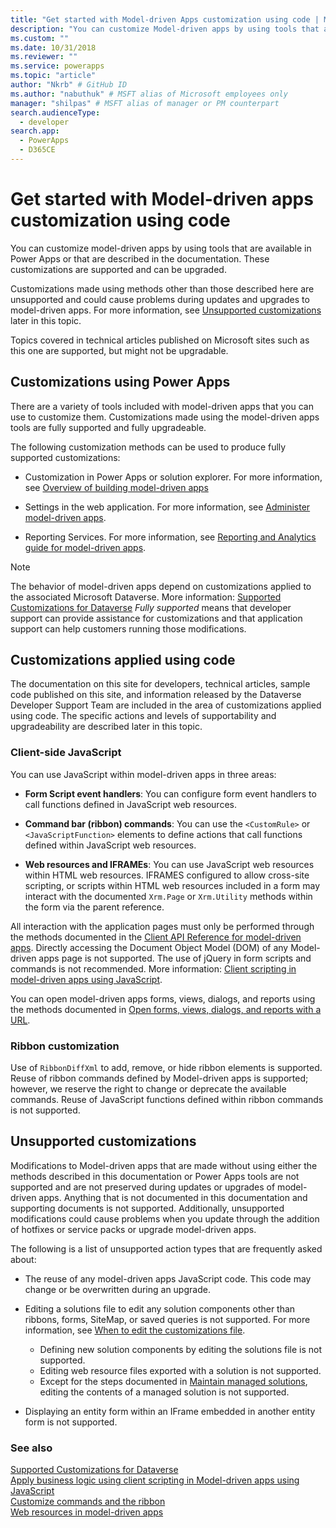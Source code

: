 ```yaml
---
title: "Get started with Model-driven Apps customization using code | Microsoft Docs" # Intent and product brand in a unique string of 43-59 chars including spaces
description: "You can customize Model-driven apps by using tools that are available in Power Apps or that are described in the documentation. " # 115-145 characters including spaces. This abstract displays in the search result.
ms.custom: ""
ms.date: 10/31/2018
ms.reviewer: ""
ms.service: powerapps
ms.topic: "article"
author: "Nkrb" # GitHub ID
ms.author: "nabuthuk" # MSFT alias of Microsoft employees only
manager: "shilpas" # MSFT alias of manager or PM counterpart
search.audienceType:
  - developer
search.app:
  - PowerApps
  - D365CE
---
```

# Get started with Model-driven apps customization using code

<!-- https://docs.microsoft.com/dynamics365/customer-engagement/developer/supported-extensions
Split to just include model-driven apps issues
 -->

You can customize model-driven apps by using tools that are available in Power Apps or that are described in the documentation. These customizations are supported and can be upgraded.

Customizations made using methods other than those described here are unsupported and could cause problems during updates and upgrades to model-driven apps. For more information, see [Unsupported customizations](#unsupported-customizations) later in this topic.

Topics covered in technical articles published on Microsoft sites such as this one are supported, but might not be upgradable.


## Customizations using Power Apps

There are a variety of tools included with model-driven apps that you can use to customize them. Customizations made using the model-driven apps tools are fully supported and fully upgradeable.

The following customization methods can be used to produce fully supported customizations:

- Customization in Power Apps or solution explorer. For more information, see [Overview of building model-driven apps](../../maker/model-driven-apps/model-driven-app-overview.md)

- Settings in the web application. For more information, see [Administer model-driven apps](https://docs.microsoft.com/powerapps/maker/model-driven-apps/model-driven-app-overview).

- Reporting Services. For more information, see [Reporting and Analytics guide for model-driven apps](https://docs.microsoft.com/powerapps/maker/model-driven-apps/add-reporting-to-app).

> [!NOTE]
> The behavior of model-driven apps depend on customizations applied to the associated Microsoft Dataverse. More information: [Supported Customizations for Dataverse](../data-platform/supported-customizations.md)
> *Fully supported* means that developer support can provide assistance for customizations and that application support can help customers running those modifications.


## Customizations applied using code

The documentation on this site for developers, technical articles, sample code published on this site, and information released by the Dataverse Developer Support Team are included in the area of customizations applied using code. The specific actions and levels of supportability and upgradeability are described later in this topic.

### Client-side JavaScript

You can use JavaScript within model-driven apps in three areas:

- **Form Script event handlers**: You can configure form event handlers to call functions defined in JavaScript web resources.

- **Command bar (ribbon) commands**: You can use the `<CustomRule>` or `<JavaScriptFunction>` elements to define actions that call functions defined within JavaScript web resources.

- **Web resources and IFRAMEs**: You can use JavaScript web resources within HTML web resources. IFRAMES configured to allow cross-site scripting, or scripts within HTML web resources included in a form may interact with the documented `Xrm.Page` or `Xrm.Utility` methods within the form via the parent reference.

All interaction with the application pages must only be performed through the methods documented in the [Client API Reference for model-driven apps](clientapi/reference.md). Directly accessing the Document Object Model (DOM) of any Model-driven apps page is not supported. The use of jQuery in form scripts and commands is not recommended. More information: [Client scripting in model-driven apps using JavaScript](client-scripting.md).

You can open model-driven apps forms, views, dialogs, and reports using the methods documented in [Open forms, views, dialogs, and reports with a URL](open-forms-views-dialogs-reports-url.md).

### Ribbon customization

Use of `RibbonDiffXml` to add, remove, or hide ribbon elements is supported. Reuse of ribbon commands defined by Model-driven apps is supported; however, we reserve the right to change or deprecate the available commands. Reuse of JavaScript functions defined within ribbon commands is not supported.

## Unsupported customizations

Modifications to Model-driven apps that are made without using either the methods described in this documentation or Power Apps tools are not supported and are not preserved during updates or upgrades of model-driven apps. Anything that is not documented in this documentation and supporting documents is not supported. Additionally, unsupported modifications could cause problems when you update through the addition of hotfixes or service packs or upgrade model-driven apps.

The following is a list of unsupported action types that are frequently asked about:

- The reuse of any model-driven apps JavaScript code. This code may change or be overwritten during an upgrade.
- Editing a solutions file to edit any solution components other than ribbons, forms, SiteMap, or saved queries is not supported. For more information, see [When to edit the customizations file](when-edit-customization-file.md).
    - Defining new solution components by editing the solutions file is not supported.
    - Editing web resource files exported with a solution is not supported.
    - Except for the steps documented in [Maintain managed solutions](/power-platform/alm/maintain-managed-solutions), editing the contents of a managed solution is not supported.

- Displaying an entity form within an IFrame embedded in another entity form is not supported.

### See also

[Supported Customizations for Dataverse](../data-platform/supported-customizations.md)<br/>
[Apply business logic using client scripting in Model-driven apps using JavaScript](client-scripting.md)<br/>
[Customize commands and the ribbon](customize-commands-ribbon.md)<br/>
[Web resources in model-driven apps](web-resources.md)
